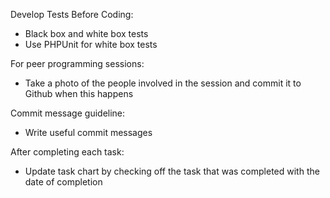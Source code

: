Develop Tests Before Coding:
- Black box and white box tests
- Use PHPUnit for white box tests

For peer programming sessions:
- Take a photo of the people involved in the session and commit it to Github when this happens

Commit message guideline:
- Write useful commit messages

After completing each task:
- Update task chart by checking off the task that was completed with the date of completion
